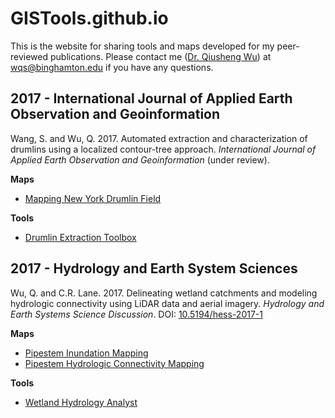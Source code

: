 # GISTools.github.io
This is the website for sharing tools and maps developed for my peer-reviewed publications. Please contact me (<a href="http://wetlands.io/">Dr. Qiusheng Wu</a>) at <a href="mailto:wqs@binghamton.edu">wqs@binghamton.edu</a> if you have any questions.

<h2 id="2017-JAG">2017 - International Journal of Applied Earth Observation and Geoinformation</h2>

Wang, S. and Wu, Q. 2017. Automated extraction and characterization of drumlins using a localized contour-tree approach. *International Journal of Applied Earth Observation and Geoinformation* (under review).

**Maps**

* [Mapping New York Drumlin Field](http://wetlands.io/maps/inundation.html)

**Tools**

* [Drumlin Extraction Toolbox](https://goo.gl/forms/V1VfaWOnRvGmkDsx2)

<h2 id="2017-HESS">2017 - Hydrology and Earth System Sciences</h2>

Wu, Q. and C.R. Lane. 2017. Delineating wetland catchments and modeling hydrologic connectivity using LiDAR data and aerial imagery. *Hydrology and Earth Systems Science Discussion*. DOI: [10.5194/hess-2017-1](http://dx.doi.org/10.5194/hess-2017-1)

**Maps**

* [Pipestem Inundation Mapping](http://wetlands.io/maps/inundation.html)
* [Pipestem Hydrologic Connectivity Mapping](http://wetlands.io/maps/connectivity.html)

**Tools**

* [Wetland Hydrology Analyst](https://goo.gl/forms/6Oy0uWODT6YtSisI2)
